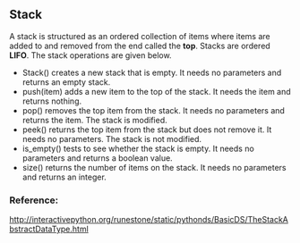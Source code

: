 
## Stack
A stack is structured as an ordered collection of items where items are added to and removed from the end called the **top**. 
Stacks are ordered **LIFO**. 
The stack operations are given below.
- Stack() creates a new stack that is empty. It needs no parameters and returns an empty stack.
- push(item) adds a new item to the top of the stack. It needs the item and returns nothing.
- pop() removes the top item from the stack. It needs no parameters and returns the item. The stack is modified.
- peek() returns the top item from the stack but does not remove it. It needs no parameters. The stack is not modified.
- is_empty() tests to see whether the stack is empty. It needs no parameters and returns a boolean value.
- size() returns the number of items on the stack. It needs no parameters and returns an integer.

### Reference:
http://interactivepython.org/runestone/static/pythonds/BasicDS/TheStackAbstractDataType.html
